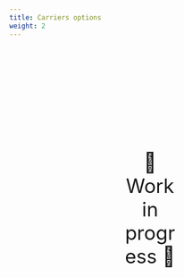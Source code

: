 ```yaml
---
title: Carriers options
weight: 2
---
```

<div style="text-align: center; font-size:2.5em;margin: 200px;">🚧 Work in progress 🚧</div>